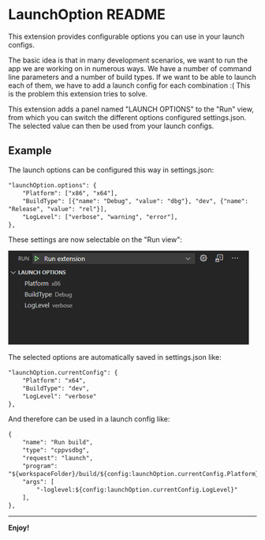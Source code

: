 # LaunchOption README

This extension provides configurable options you can use in your launch configs.

The basic idea is that in many development scenarios, we want to run the app we are working on in numerous ways. We have a number of command line parameters and a number of build types. If we want to be able to launch each of them, we have to add a launch config for each combination :( This is the problem this extension tries to solve.

This extension adds a panel named "LAUNCH OPTIONS" to the "Run" view, from which you can switch the different options configured settings.json. The selected value can then be used from your launch configs.

## Example

The launch options can be configured this way in settings.json:

```
"launchOption.options": {
    "Platform": ["x86", "x64"],
    "BuildType": [{"name": "Debug", "value": "dbg"}, "dev", {"name": "Release", "value": "rel"}],
    "LogLevel": ["verbose", "warning", "error"],
},
```

These settings are now selectable on the "Run view":

![Run view](image_v2.png)

The selected options are automatically saved in settings.json like:
```
"launchOption.currentConfig": {
    "Platform": "x64",
    "BuildType": "dev",
    "LogLevel": "verbose"
},
```

And therefore can be used in a launch config like:
```
{
    "name": "Run build",
    "type": "cppvsdbg",
    "request": "launch",
    "program": "${workspaceFolder}/build/${config:launchOption.currentConfig.Platform}/${config:launchOption.currentConfig.BuildType}/myapp.exe",
    "args": [
        "-loglevel:${config:launchOption.currentConfig.LogLevel}"
    ],
},
```

-----------------------------------------------------------------------------------------------------------


**Enjoy!**

